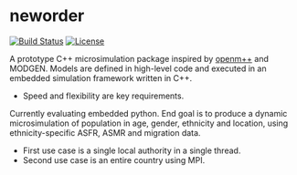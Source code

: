 # neworder

[![Build Status](https://travis-ci.org/virgesmith/neworder.png?branch=master)](https://travis-ci.org/virgesmith/neworder) 
[![License](https://img.shields.io/github/license/mashape/apistatus.svg)](https://opensource.org/licenses/MIT)

A prototype C++ microsimulation package inspired by [openm++](https://ompp.sourceforge.io/) and MODGEN. Models are defined in high-level code and executed in an embedded simulation framework written in C++. 

- Speed and flexibility are key requirements.

Currently evaluating embedded python. End goal is to produce a dynamic microsimulation of population in age, gender, ethnicity and location, using ethnicity-specific ASFR, ASMR and migration data. 

- First use case is a single local authority in a single thread.
- Second use case is an entire country using MPI.





